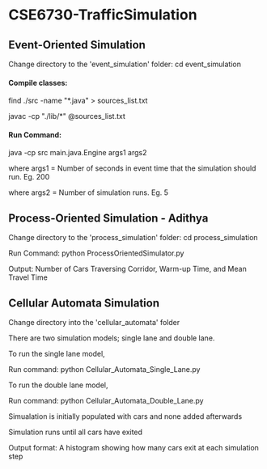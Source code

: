 # CSE6730-TrafficSimulation

## Event-Oriented Simulation
Change directory to the 'event_simulation' folder: cd event_simulation

#### Compile classes: 

find ./src -name "*.java" > sources_list.txt

javac -cp "./lib/*" @sources_list.txt


#### Run Command: 

java -cp src main.java.Engine args1 args2
    
where args1 = Number of seconds in event time that the simulation should run. Eg. 200

where args2 = Number of simulation runs. Eg. 5

## Process-Oriented Simulation - Adithya

Change directory to the 'process_simulation' folder: cd process_simulation

Run Command: python ProcessOrientedSimulator.py

Output: Number of Cars Traversing Corridor, Warm-up Time, and Mean Travel Time


## Cellular Automata Simulation
Change directory into the 'cellular_automata' folder

There are two simulation models; single lane and double lane.

To run the single lane model, 

Run command: python Cellular_Automata_Single_Lane.py

To run the double lane model,

Run command: python Cellular_Automata_Double_Lane.py

Simualation is initially populated with cars and none added afterwards

Simulation runs until all cars have exited

Output format: A histogram showing how many cars exit at each simulation step
